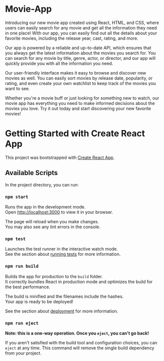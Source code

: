 # Movie-App
Introducing our new movie app created using React, HTML, and CSS, where users can easily search for any movie and get all the information they need in one place! With our app, you can easily find out all the details about your favorite movies, including the release year, cast, rating, and more.

Our app is powered by a reliable and up-to-date API, which ensures that you always get the latest information about the movies you search for. You can search for any movie by title, genre, actor, or director, and our app will quickly provide you with all the information you need.

Our user-friendly interface makes it easy to browse and discover new movies as well. You can easily sort movies by release date, popularity, or rating, and even create your own watchlist to keep track of the movies you want to see.

Whether you're a movie buff or just looking for something new to watch, our movie app has everything you need to make informed decisions about the movies you love. Try it out today and start discovering your new favorite movies!

# Getting Started with Create React App

This project was bootstrapped with [Create React App](https://github.com/facebook/create-react-app).

## Available Scripts

In the project directory, you can run:

### `npm start`

Runs the app in the development mode.\
Open [http://localhost:3000](http://localhost:3000) to view it in your browser.

The page will reload when you make changes.\
You may also see any lint errors in the console.

### `npm test`

Launches the test runner in the interactive watch mode.\
See the section about [running tests](https://facebook.github.io/create-react-app/docs/running-tests) for more information.

### `npm run build`

Builds the app for production to the `build` folder.\
It correctly bundles React in production mode and optimizes the build for the best performance.

The build is minified and the filenames include the hashes.\
Your app is ready to be deployed!

See the section about [deployment](https://facebook.github.io/create-react-app/docs/deployment) for more information.

### `npm run eject`

**Note: this is a one-way operation. Once you `eject`, you can't go back!**

If you aren't satisfied with the build tool and configuration choices, you can `eject` at any time. This command will remove the single build dependency from your project.
